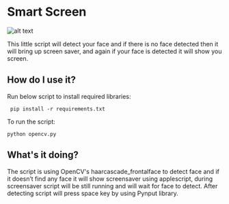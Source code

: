 # Smart Screen

![alt text](https://avatars3.githubusercontent.com/u/5009934?s=400&v=4)

This little script will detect your face and if there is no face detected then it will bring up screen saver, and again if your face is detected it will show you screen.

## How do I use it?

Run below script to install required libraries:

     pip install -r requirements.txt
    
To run the script:

    python opencv.py
     
## What's it doing?

The script is using OpenCV's haarcascade_frontalface to detect face and if it doesn’t find any face it will show screensaver using applescript, during screensaver script will be still running and will wait for face to detect. After detecting script will press space key by using Pynput library.
